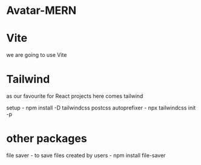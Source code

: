 # Avatar-MERN
 
# Vite
we are going to use Vite 

# Tailwind
as our favourite for React projects here comes tailwind

setup - npm install -D tailwindcss postcss autoprefixer
      - npx tailwindcss init -p

# other packages

file saver - to save files created by users 
      - npm install file-saver